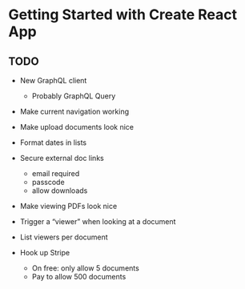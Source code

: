 # Getting Started with Create React App

## TODO

- New GraphQL client
  - Probably GraphQL Query
- Make current navigation working
- Make upload documents look nice
- Format dates in lists
- Secure external doc links
  - email required
  - passcode
  - allow downloads
- Make viewing PDFs look nice
- Trigger a “viewer” when looking at a document
- List viewers per document

- Hook up Stripe
  - On free: only allow 5 documents
  - Pay to allow 500 documents
